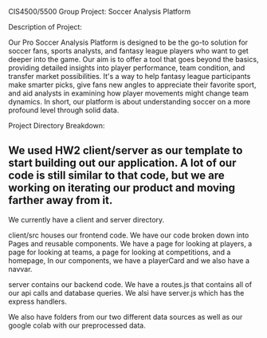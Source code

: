 CIS4500/5500 Group Project: Soccer Analysis Platform

Description of Project:

Our Pro Soccer Analysis Platform is designed to be the go-to solution for soccer fans, sports analysts, and fantasy league players who want to get deeper into the game. Our aim is to offer a tool that goes beyond the basics, providing detailed insights into player performance, team condition, and transfer market possibilities. It's a way to help fantasy league participants make smarter picks, give fans new angles to appreciate their favorite sport, and aid analysts in examining how player movements might change team dynamics. In short, our platform is about understanding soccer on a more profound level through solid data.


Project Directory Breakdown: 
## We used HW2 client/server as our template to start building out our application. A lot of our code is still similar to that code, but we are working on iterating our product and moving farther away from it. ##
We currently have a client and server directory. 

client/src houses our frontend code. We have our code broken down into Pages and reusable components. We have a page for looking at players, a page for looking at teams, a page for looking at competitions, and a homepage, In our components, we have a playerCard and we also have a navvar.

server contains our backend code. We have a routes.js that contains all of our api calls and database queries. We alsi have server.js which has the express handlers.

We also have folders from our two different data sources as well as our google colab with our preprocessed data.



